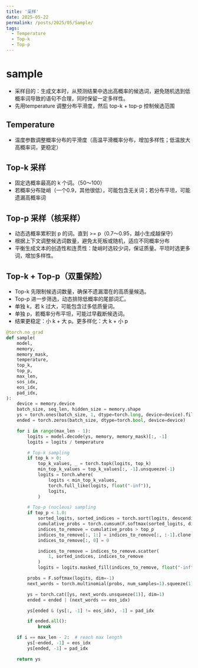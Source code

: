 ```yaml
---
title: '采样'
date: 2025-05-22
permalink: /posts/2025/05/Sample/
tags:
  - Temperature
  - Top-k
  - Top-p
---
```



# sample
- 采样目的：生成文本时，从预测结果中选出高概率的候选词，避免随机选到低概率词导致的语句不合理，同时保留一定多样性。
- 先用temperature 调整分布平滑度，然后 top-k + top-p 控制候选范围


## Temperature
   - 温度参数调整概率分布的平滑度（高温平滑概率分布，增加多样性；低温放大高概率词，更稳定）

## Top-k 采样
   - 固定选概率最高的 k 个词。（50～100）
   - 若概率分布陡峭（一个0.9，其他很低），可能包含无关词；若分布平坦，可能遗漏高概率词

## Top-p 采样（核采样）
   - 动态选概率累积到 p 的词。直到 >= p（0.7～0.95，越小生成越保守）
   - 根据上下文调整候选词数量，避免太死板或随机，适应不同概率分布
   - 平衡生成文本的创造性和连贯性：陡峭时选较少词，保证质量。平坦时选更多词，增加多样性。

## Top-k + Top-p（双重保险）
   - Top-k 先限制候选词数量，确保不遗漏潜在的高质量候选。
   - Top-p 进一步筛选，动态排除低概率的尾部词汇。
   - 单独 k，若 k 过大，可能包含过多低质量词。
   - 单独 p，若概率分布平坦，可能过早截断候选词。
   - 结果更稳定：小 k + 大 p。更多样化：大 k + 小 p

``` python
@torch.no_grad
def sample(
    model,
    memory,
    memory_mask,
    temperature,
    top_k,
    top_p,
    max_len,
    sos_idx,
    eos_idx,
    pad_idx,
):
    device = memory.device
    batch_size, seq_len, hidden_size = memory.shape
    ys = torch.ones(batch_size, 1, dtype=torch.long, device=device).fill_(sos_idx)
    ended = torch.zeros(batch_size, dtype=torch.bool, device=device)

    for i in range(max_len - 1):
        logits = model.decode(ys, memory, memory_mask)[:, -1]
        logits = logits / temperature

        # Top-k sampling
        if top_k > 0:
            top_k_values, _ = torch.topk(logits, top_k)
            min_top_k_values = top_k_values[:, -1].unsqueeze(-1)
            logits = torch.where(
                logits < min_top_k_values,
                torch.full_like(logits, float("-inf")),
                logits,
            )

        # Top-p (nucleus) sampling
        if top_p < 1.0:
            sorted_logits, sorted_indices = torch.sort(logits, descending=True)
            cumulative_probs = torch.cumsum(F.softmax(sorted_logits, dim=-1), dim=-1)
            indices_to_remove = cumulative_probs > top_p
            indices_to_remove[:, 1:] = indices_to_remove[:, :-1].clone()
            indices_to_remove[:, 0] = 0

            indices_to_remove = indices_to_remove.scatter(
                1, sorted_indices, indices_to_remove
            )
            logits = logits.masked_fill(indices_to_remove, float("-inf"))

        probs = F.softmax(logits, dim=-1)
        next_words = torch.multinomial(probs, num_samples=1).squeeze(1)

        ys = torch.cat([ys, next_words.unsqueeze(1)], dim=1)
        ended = ended | (next_words == eos_idx)

        ys[ended & (ys[:, -1] != eos_idx), -1] = pad_idx

        if ended.all():
            break

    if i == max_len - 2:  # reach max length
        ys[~ended, -1] = eos_idx
        ys[ended, -1] = pad_idx

    return ys

```
